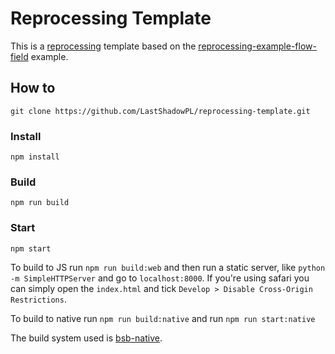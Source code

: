 # Reprocessing Template
This is a [reprocessing](https://github.com/Schmavery/reprocessing) template based on the [reprocessing-example-flow-field](https://github.com/ekosz/reprocessing-example-flow-field.git) example.
## How to
```
git clone https://github.com/LastShadowPL/reprocessing-template.git 
```

### Install

```
npm install
```

### Build
```
npm run build
```

### Start
```
npm start
```

To build to JS run `npm run build:web` and then run a static server, like `python -m SimpleHTTPServer` and go to `localhost:8000`. If you're using safari you can simply open the `index.html` and tick `Develop > Disable Cross-Origin Restrictions`.

To build to native run `npm run build:native` and run `npm run start:native`

The build system used is [bsb-native](https://github.com/bsansouci/bsb-native).
